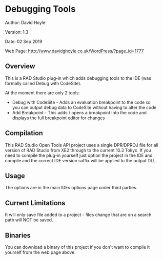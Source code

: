 # Debugging Tools

Author:   David Hoyle

Version:  1.3

Date:     02 Sep 2019

Web Page: http://www.davidghoyle.co.uk/WordPress/?page_id=1777



## Overview

This is a RAD Studio plug-in which adds debugging tools to the IDE (was formally
called Debug with CodeSite).

At the moment there are only 2 tools:
 * Debug with CodeSite - Adds an evaluation breakpoint to the code so you can
                         output debug data to CodeSite without having to alter
                         the code
 * Add Breakpoint      - This adds / opens a breakpoint into the code and
                         displays the full breakpoint editor for changes

## Compilation

This RAD Studio Open Tools API project uses a single DPR/DPROJ file for all
version of RAD Studio from XE2 through to the current 10.3 Tokyo. If you need to
compile the plug-in yourself just option the project in the IDE and compile and
the correct IDE version suffix will be applied to the output DLL.

## Usage

The options are in the main IDEs options page under third parties.

## Current Limitations

It will only save file added to a project - files change that are on a search
path will NOT be saved.

## Binaries

You can download a binary of this project if you don't want to compile it
yourself from the web page above.

